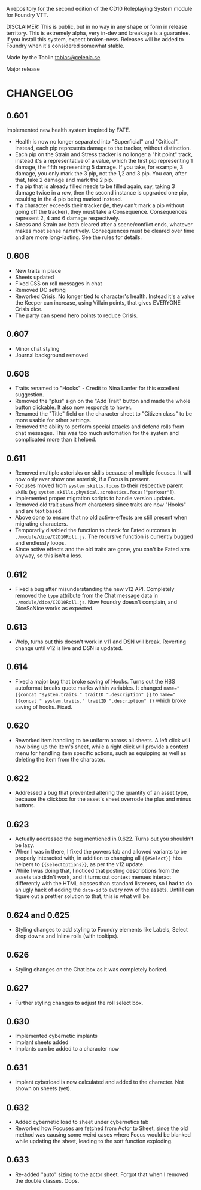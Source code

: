 A repository for the second edition of the CD10 Roleplaying System module for Foundry VTT.

DISCLAIMER:
This is public, but in no way in any shape or form in release territory. This is extremely alpha, very in-dev and breakage is a guarantee. If you install this system, expect broken-ness. Releases will be added to Foundry when it's considered somewhat stable.

Made by the Toblin
tobias@celenia.se

Major release

# CHANGELOG 
## 0.601
Implemented new health system inspired by FATE.
- Health is now no longer separated into "Superficial" and "Critical". Instead, each pip represents damage to the tracker, without  distinction. 
- Each pip on the Strain and Stress tracker is no longer a "hit point" track, instead it's a representative of a value, which the first pip representing 1 damage, the fifth representing 5 damage. If you take, for example, 3 damage, you only mark the 3 pip, not the 1,2 and 3 pip. You can, after that, take 2 damage and mark the 2 pip. 
- If a pip that is already filled needs to be filled again, say, taking 3 damage twice in a row, then the second instance is upgraded one pip, resulting in the 4 pip being marked instead.
- If a character exceeds their tracker (ie, they can't mark a pip without going off the tracker), they must take a Consequence. Consequences represent 2, 4 and 6 damage respectively.
- Stress and Strain are both cleared after a scene/conflict ends, whatever makes most sense narratively. Consequences must be cleared over time and are more long-lasting. See the rules for details.

## 0.606
- New traits in place
- Sheets updated
- Fixed CSS on roll messages in chat
- Removed DC setting
- Reworked Crisis. No longer tied to character's health. Instead it's a value the Keeper can increase, using Villain points, that gives EVERYONE Crisis dice. 
- The party can spend hero points to reduce Crisis.

## 0.607
- Minor chat styling
- Journal background removed

## 0.608
- Traits renamed to "Hooks" - Credit to Nina Lanfer for this excellent suggestion.
- Removed the "plus" sign on the "Add Trait" button and made the whole button clickable. It also now responds to hover.
- Renamed the "Title" field on the character sheet to "Citizen class" to be more usable for other settings.
- Removed the ability to perform special attacks and defend rolls from chat messages.  This was too much automation for the system and complicated more than it helped.

## 0.611
- Removed multiple asterisks on skills because of multiple focuses. It will now only ever show one asterisk, if a Focus is present.
- Focuses moved from `system.skills.focus` to their respective parent skills (eg `system.skills.physical.acrobatics.focus["parkour"]`).
- Implemented proper migration scripts to handle version updates.
- Removed old trait `item`s from characters since traits are now "Hooks" and are text based.
- Above done to ensure that no old active-effects are still present when migrating characters.
- Temporarily disabled the function to check for Fated outcomes in `./module/dice/C2D10Roll.js`. The recursive function is currently bugged and endlessly loops.
- Since active effects and the old traits are gone, you can't be Fated atm anyway, so this isn't a loss.

## 0.612
- Fixed a bug after misunderstanding the new v12 API. Completely removed the `type` attribute from the Chat message data in `./module/dice/C2D10Roll.js`. Now Foundry doesn't complain, and DiceSoNice works as expected.

## 0.613
- Welp, turns out this doesn't work in v11 and DSN will break. Reverting change until v12 is live and DSN is updated.

## 0.614
- Fixed a major bug that broke saving of Hooks. Turns out the HBS autoformat breaks quote marks within variables. It changed `name="{{concat "system.traits." traitID ".description" }}` to `name="{{concat " system.traits." traitID ".description" }}` which broke saving of hooks. Fixed.

## 0.620 
- Reworked item handling to be uniform across all sheets. A left click will now bring up the item's sheet, while a right click will provide a context menu for handling item specific actions, such as equipping as well as deleting the item from the character.

## 0.622
- Addressed a bug that prevented altering the quantity of an asset type, because the clickbox for the asset's sheet overrode the plus and minus buttons. 

## 0.623
- Actually addressed the bug mentioned in 0.622. Turns out you shouldn't be lazy. 
- When I was in there, I fixed the powers tab and allowed variants to be properly interacted with, in addition to changing all `{{#Select}}` hbs helpers to `{{selectOptions}}`, as per the v12 update.
- While I was doing that, I noticed that posting descriptions from the assets tab didn't work, and it turns out context menues interact differently with the HTML classes than standard listeners, so I had to do an ugly hack of adding the `data-id` to every row of the assets. Until I can figure out a prettier solution to that, this is what will be.

## 0.624 and 0.625
- Styling changes to add styling to Foundry elements like Labels, Select drop downs and Inline rolls (with tooltips). 

## 0.626
- Styling changes on the Chat box as it was completely borked.

## 0.627
- Further styling changes to adjust the roll select box.

## 0.630
- Implemented cybernetic implants
- Implant sheets added
- Implants can be added to a character now

## 0.631
- Implant cyberload is now calculated and added to the character. Not shown on sheets (yet).

## 0.632
- Added cybernetic load to sheet under cybernetics tab
- Reworked how Focuses are fetched from Actor to Sheet, since the old method was causing some weird cases where Focus would be blanked while updating the sheet, leading to the sort function exploding.

## 0.633
- Re-added "auto" sizing to the actor sheet. Forgot that when I removed the double classes. Oops.